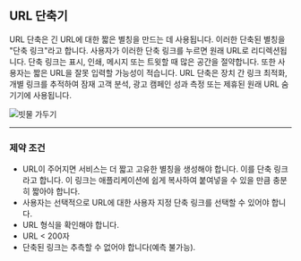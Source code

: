## URL 단축기

URL 단축은 긴 URL에 대한 짧은 별칭을 만드는 데 사용됩니다. 이러한 단축된 별칭을 "단축 링크"라고 합니다. 사용자가 이러한 단축 링크를 누르면 원래 URL로 리디렉션됩니다. 단축 링크는 표시, 인쇄, 메시지 또는 트윗할 때 많은 공간을 절약합니다. 또한 사용자는 짧은 URL을 잘못 입력할 가능성이 적습니다. URL 단축은 장치 간 링크 최적화, 개별 링크를 추적하여 잠재 고객 분석, 광고 캠페인 성과 측정 또는 제휴된 원래 URL 숨기기에 사용됩니다.

<p align="left">
  <img src="../../assets/url_shortener.png" alt="빗물 가두기">
</p>

---

### 제약 조건

- URL이 주어지면 서비스는 더 짧고 고유한 별칭을 생성해야 합니다. 이를 단축 링크라고 합니다. 이 링크는 애플리케이션에 쉽게 복사하여 붙여넣을 수 있을 만큼 충분히 짧아야 합니다.
- 사용자는 선택적으로 URL에 대한 사용자 지정 단축 링크를 선택할 수 있어야 합니다.
- URL 형식을 확인해야 합니다.
- URL < 200자
- 단축된 링크는 추측할 수 없어야 합니다(예측 불가능).
